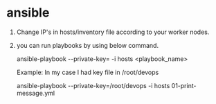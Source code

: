 # ansible

1) Change IP's in hosts/inventory file according to your worker nodes.

2) you can run playbooks by using below command.

    ansible-playbook --private-key=<key-file Location> -i hosts <playbook_name>
  
    Example: In my case I had key file in /root/devops
  
    ansible-playbook --private-key=/root/devops -i hosts 01-print-message.yml
